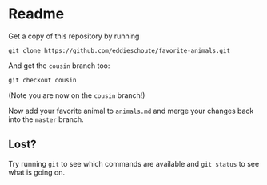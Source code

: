 # Readme
Get a copy of this repository by running
```
git clone https://github.com/eddieschoute/favorite-animals.git
```
And get the `cousin` branch too:
```
git checkout cousin
```
(Note you are now on the `cousin` branch!)

Now add your favorite animal to `animals.md` and merge your changes back into the `master` branch.

## Lost?
Try running `git` to see which commands are available
and `git status` to see what is going on.
